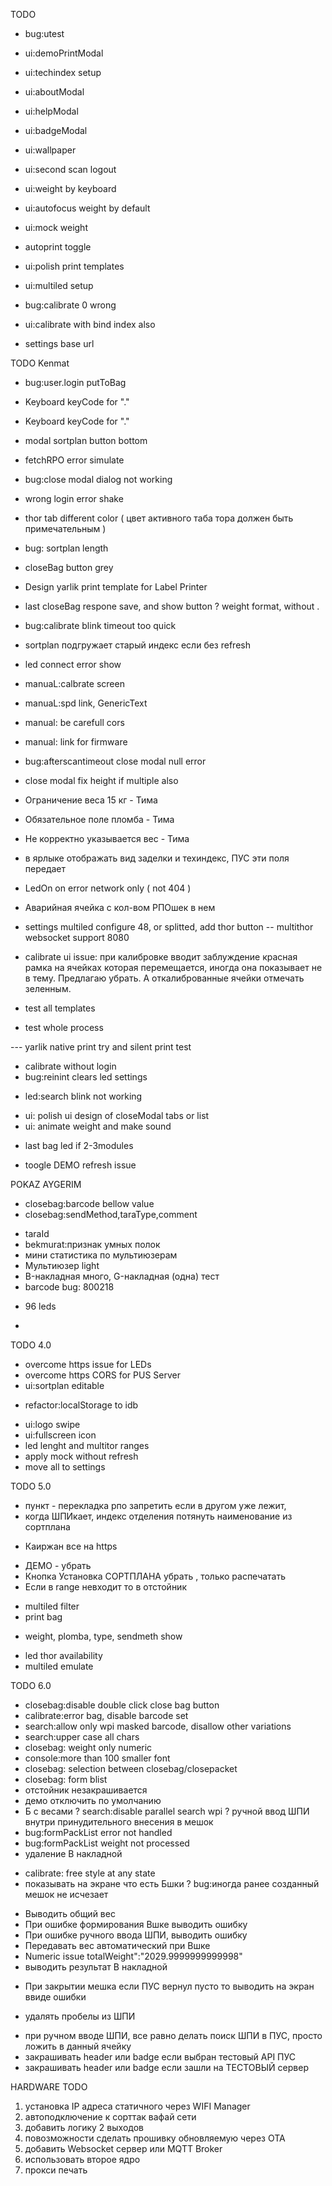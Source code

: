 TODO 
+ bug:utest
+ ui:demoPrintModal
+ ui:techindex setup 
+ ui:aboutModal
+ ui:helpModal
+ ui:badgeModal
+ ui:wallpaper
+ ui:second scan logout
+ ui:weight by keyboard
+ ui:autofocus weight by default
+ ui:mock weight
+ autoprint toggle
+ ui:polish print templates

+ ui:multiled setup
+ bug:calibrate 0 wrong
+ ui:calibrate with bind index also
+ settings base url



TODO Kenmat
+ bug:user.login putToBag
+ Keyboard keyCode for "."
+ Keyboard keyCode for "."
+ modal sortplan button bottom
+ fetchRPO error simulate
+ bug:close modal dialog not working

+ wrong login error shake
+ thor tab different color ( цвет активного таба тора должен быть примечательным )
+ bug: sortplan length
+ closeBag button grey
+ Design yarlik print template for Label Printer
+ last closeBag respone save, and show button
? weight format, without .
+ bug:calibrate blink timeout too quick
+ sortplan подгружает старый индекс если без refresh
+ led connect error show
+ manuaL:calbrate screen 
+ manuaL:spd link, GenericText
+ manual: be carefull cors
+ manual: link for firmware
+ bug:afterscantimeout close modal null error
+ close modal fix height if multiple also


+ Ограничение веса 15 кг - Тима
+ Обязательное поле пломба - Тима
+ Не корректно указывается вес - Тима
+ в ярлыке отображать вид заделки и техиндекс, ПУС эти поля передает
+ LedOn on error network only ( not 404 )
+ Аварийная ячейка с кол-вом РПОшек в нем
- settings multiled configure 48, or splitted, add thor button
-- multithor websocket support 8080
- calibrate ui issue: при калибровке вводит заблуждение красная рамка на ячейках которая перемещается, иногда она показывает не в тему. Предлагаю убрать. А откалиброванные ячейки отмечать зеленным.

- test all templates
- test whole process

--- yarlik native print try and silent print test
- calibrate without login
- bug:reinint clears led settings
+ led:search blink not working
- ui: polish ui design of closeModal tabs or list
- ui: animate weight and make sound
+ last bag led if 2-3modules
- toogle DEMO refresh issue


POKAZ AYGERIM
+ closebag:barcode bellow value
+ closebag:sendMethod,taraType,comment
- taraId
- bekmurat:признак умных полок
- мини статистика по мультиюзерам
- Мультиюзер light
- B-накладная много, G-накладная (одна) тест
- barcode bug: 800218
+ 96 leds    
- 

TODO 4.0
- overcome https issue for LEDs
- overcome https CORS for PUS Server
- ui:sortplan editable
+ refactor:localStorage to idb
- ui:logo swipe
- ui:fullscreen icon
- led lenght and multitor ranges
- apply mock without refresh
- move all to settings

TODO 5.0
+ пункт - перекладка рпо запретить если в другом уже лежит,
+ когда ШПИкает, индекс отделения потянуть наименование из сортплана
- Каиржан все на https 
+ ДЕМО - убрать
+ Кнопка Установка СОРТПЛАНА убрать , только распечатать
+ Если в range невходит то в отстойник
- multiled filter
- print bag
+ weight, plomba, type, sendmeth show
- led thor availability
- multiled emulate

TODO 6.0
+ closebag:disable double click close bag button
+ calibrate:error bag, disable barcode set 
+ search:allow only wpi masked barcode, disallow other variations
+ search:upper case all chars
+ closebag: weight only numeric
+ console:more than 100 smaller font
+ closebag: selection between closebag/closepacket
+ closebag: form blist
+ отстойник незакрашивается
+ демо отключить по умолчанию
+ Б с весами
? search:disable parallel search wpi
? ручной ввод ШПИ внутри принудительного внесения в мешок
+ bug:formPackList error not handled
+ bug:formPackList weight not processed
+ удаление B накладной
- calibrate: free style at any state
- показывать на экране что есть Бшки
? bug:иногда ранее созданный мешок не исчезает
+ Выводить общий вес 
+ При ошибке формирования Bшке выводить ошибку
+ При ошибке ручного ввода ШПИ, выводить ошибку
+ Передавать вес автоматический при Bшке
+ Numeric issue totalWeight":"2029.9999999999998"
+ выводить результат B накладной
- При закрытии мешка если ПУС вернул пусто то выводить на экран ввиде ошибки
+ удалять пробелы из ШПИ
- при ручном вводе ШПИ, все равно делать поиск ШПИ в ПУС, просто ложить в данный ячейку
- закрашивать header или badge если выбран тестовый API ПУС
- закрашивать header или badge если зашли на ТЕСТОВЫЙ сервер

HARDWARE TODO
1) установка IP адреса статичного через WIFI Manager
2) автоподключение к сорттак вафай сети
3) добавить логику 2 выходов
4) повозможности сделать прошивку обновляемую через OTA
5) добавить Websocket сервер или MQTT Broker
6) использовать второе ядро
7) прокси печать